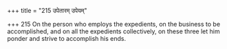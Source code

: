 +++
title = "215 उपेतारम् उपेयम्"

+++
215	On the person who employs the expedients, on the business to be accomplished, and on all the expedients collectively, on these three let him ponder and strive to accomplish his ends.